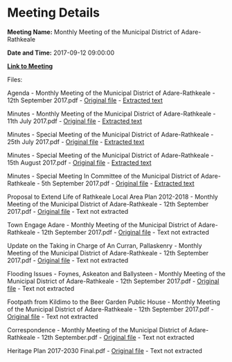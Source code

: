 # Meeting Details

**Meeting Name:** Monthly Meeting of the Municipal District of Adare-Rathkeale

**Date and Time:** 2017-09-12 09:00:00

**[Link to Meeting](https://www.limerick.ie/council/whats-on/monthly-meeting-municipal-district-adare-rathkeale-28)**

Files: 

Agenda - Monthly Meeting of the Municipal District of Adare-Rathkeale - 12th September 2017.pdf - [Original file](https://www.limerick.ie/sites/default/files/media/documents/2017-09/00%20Agenda%20-%20Monthly%20Meeting%20of%20the%20Municipal%20District%20of%20Adare-Rathkeale%20-%2012th%20September%202017.pdf) - [Extracted text](./Agenda%20-%20Monthly%20Meeting%20of%20the%20Municipal%20District%20of%20Adare-Rathkeale%20-%2012th%20September%202017.md)

Minutes - Monthly Meeting of the Municipal District of Adare-Rathkeale - 11th July 2017.pdf - [Original file](https://www.limerick.ie/sites/default/files/media/documents/2017-09/01%20Minutes%20-%20Monthly%20Meeting%20of%20the%20Municipal%20District%20of%20Adare-Rathkeale%20-%2011th%20July%202017.pdf) - [Extracted text](./Minutes%20-%20Monthly%20Meeting%20of%20the%20Municipal%20District%20of%20Adare-Rathkeale%20-%2011th%20July%202017.md)

Minutes - Special Meeting of the Municipal District of Adare-Rathkeale - 25th July 2017.pdf - [Original file](https://www.limerick.ie/sites/default/files/media/documents/2017-09/01%20%28b%29%20Minutes%20-%20Special%20Meeting%20of%20the%20Municipal%20District%20of%20Adare-Rathkeale%20-%2025th%20July%202017.pdf) - [Extracted text](./Minutes%20-%20Special%20Meeting%20of%20the%20Municipal%20District%20of%20Adare-Rathkeale%20-%2025th%20July%202017.md)

Minutes - Special Meeting of the Municipal District of Adare-Rathkeale - 15th August 2017.pdf - [Original file](https://www.limerick.ie/sites/default/files/media/documents/2017-09/01%20%28c%29%20Minutes%20-%20Special%20Meeting%20of%20the%20Municipal%20District%20of%20Adare-Rathkeale%20-%2015th%20August%20201.pdf) - [Extracted text](./Minutes%20-%20Special%20Meeting%20of%20the%20Municipal%20District%20of%20Adare-Rathkeale%20-%2015th%20August%202017.md)

Minutes - Special Meeting In Committee of the Municipal District of Adare-Rathkeale - 5th September 2017.pdf - [Original file](https://www.limerick.ie/sites/default/files/media/documents/2017-09/01%20%28d%29%20Minutes%20-%20Special%20Meeting%20In%20Committee%20of%20Adare-Rathkeale%20-%205th%20September%202017.pdf) - [Extracted text](./Minutes%20-%20Special%20Meeting%20In%20Committee%20of%20the%20Municipal%20District%20of%20Adare-Rathkeale%20-%205th%20September%202017.md)

Proposal to Extend Life of Rathkeale Local Area Plan 2012-2018 - Monthly Meeting of the Municipal District of Adare-Rathkeale - 12th September 2017.pdf - [Original file](https://www.limerick.ie/sites/default/files/media/documents/2017-09/02%28a%29%20Proposal%20to%20Extend%20Life%20of%20Rathkeale%20Local%20Area%20Plan%202012-2018%20-%20%20Adare-Rathkeale.pdf) - Text not extracted

Town Engage Adare - Monthly Meeting of the Municipal District of Adare-Rathkeale - 12th September 2017.pdf - [Original file](https://www.limerick.ie/sites/default/files/media/documents/2017-09/02%28c%29%20Town%20Engage%20Adare%20-%20Monthly%20Meeting%20of%20the%20Municipal%20District%20of%20Adare-Rathkeale.pdf) - Text not extracted

Update on the Taking in Charge of An Curran, Pallaskenry - Monthly Meeting of the Municipal District of Adare-Rathkeale - 12th September 2017.pdf - [Original file](https://www.limerick.ie/sites/default/files/media/documents/2017-09/06%20Update%20on%20the%20Taking%20in%20Charge%20of%20An%20Curran%2C%20Pallaskenry%20-%20%20Adare-Rathkeale.pdf) - Text not extracted

Flooding Issues - Foynes, Askeaton and Ballysteen - Monthly Meeting of the Municipal District of Adare-Rathkeale - 12th September 2017.pdf - [Original file](https://www.limerick.ie/sites/default/files/media/documents/2017-09/07%20Flooding%20Issues%20-%20Foynes%2C%20Askeaton%20and%20Ballysteen%20-%20Adare-Rathkeale.pdf) - Text not extracted

Footpath from Kildimo to the Beer Garden Public House - Monthly Meeting of the Municipal District of Adare-Rathkeale - 12th September 2017.pdf - [Original file](https://www.limerick.ie/sites/default/files/media/documents/2017-09/08%20Footpath%20from%20Kildimo%20to%20the%20Beer%20Garden%20Public%20House%20-%20Adare-Rathkeale.pdf) - Text not extracted

Correspondence - Monthly Meeting of the Municipal District of Adare-Rathkeale - 12th September.pdf - [Original file](https://www.limerick.ie/sites/default/files/media/documents/2017-09/16%20Correspondence%20-%20Monthly%20Meeting%20of%20the%20Municipal%20District%20of%20Adare-Rathkeale%20-%2012th%20Septemb.pdf) - Text not extracted

Heritage Plan 2017-2030 Final.pdf - [Original file](https://www.limerick.ie/sites/default/files/media/documents/2017-09/Heritage%20Plan%20Final.pdf) - Text not extracted

